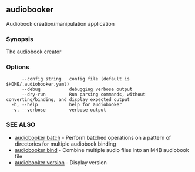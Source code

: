 ## audiobooker

Audiobook creation/manipulation application

### Synopsis

The audiobook creator

### Options

```
      --config string   config file (default is $HOME/.audiobooker.yaml)
      --debug           debugging verbose output
      --dry-run         Run parsing commands, without converting/binding, and display expected output
  -h, --help            help for audiobooker
  -v, --verbose         verbose output
```

### SEE ALSO

* [audiobooker batch](audiobooker_batch.md)	 - Perform batched operations on a pattern of directories for multiple audiobook binding
* [audiobooker bind](audiobooker_bind.md)	 - Combine multiple audio files into an M4B audiobook file
* [audiobooker version](audiobooker_version.md)	 - Display version


